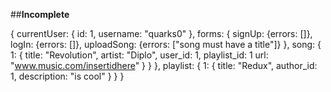 ##**Incomplete**


{
  currentUser: {
    id: 1,
    username: "quarks0"
  },
  forms: {
    signUp: {errors: []},
    logIn: {errors: []},
    uploadSong: {errors: ["song must have a title"]}
  },
  song: {
    1: {
      title: "Revolution",
      artist: "Diplo",
      user_id: 1,
      playlist_id: 1
      url: "www.music.com/insertidhere"
      }
    }
  },
  playlist: {
    1: {
      title: "Redux",
      author_id: 1,
      description: "is cool"
    }
  }
}
